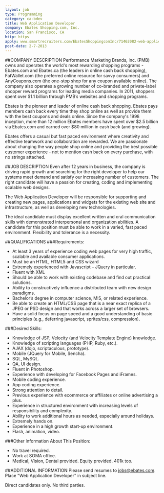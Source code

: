 ```yaml
---
layout: job
type: Programming
category: ca-bdev
title: Web Application Developer
company: Ebates Shopping.com, Inc.
location: San Francisco, CA
http: https
apply: www.smartrecruiters.com/EbatesShoppingcomInc/71462082-web-application-developer
post-date: 2-7-2013
---
```


##COMPANY DESCRIPTION
Performance Marketing Brands, Inc. (PMB) owns and operates the world's most rewarding shopping programs - Ebates.com and Ebates.ca (the leaders in online cash back shopping), FatWallet.com (the preferred online resource for savvy consumers) and AnyCoupons.com (the one-stop shop for any coupon available online). The company also operates a growing number of co-branded and private-label shopper reward programs for leading media companies. In 2011, shoppers spent over $1.1 billion through PMB’s websites and shopping programs.

Ebates is the pioneer and leader of online cash back shopping. Ebates pays members cash back every time they shop online as well as provide them with the best coupons and deals online. Since the company's 1998 inception, more than 12 million Ebates members have spent over $2.5 billion via Ebates.com and earned over $80 million in cash back (and growing).

Ebates offers a casual but fast paced environment where creativity and effective teamwork and collaboration are rewarded. We are passionate about changing the way people shop online and providing the best possible customer experience - not to mention cash back on every purchase, with no strings attached.


##JOB DESCRIPTION
Even after 12 years in business, the company is driving rapid growth and searching for the right developer to help our systems meet demand and satisfy our increasing number of customers.  The right candidate will have a passion for creating, coding and implementing scalable web designs.

The Web Application Developer will be responsible for supporting and creating new pages, applications and widgets for the existing web site and infrastructure, as well as developing new technologies.

The ideal candidate must display excellent written and oral communication skills with demonstrated interpersonal and organization abilities. A candidate for this position must be able to work in a varied, fast paced environment. Flexibility and tolerance is a necessity.

##QUALIFICATIONS
###Requirements:
* At least 3 years of experience coding web pages for very high traffic, scalable and available consumer applications.
* Must be an HTML, HTML5 and CSS wizard
* Extremely experienced with Javascript – JQuery in particular.
* Fluent with XML
* Should be able to work with existing codebase and find out practical solutions.
* Ability to constructively influence a distributed team with new design paradigms.
* Bachelor’s degree in computer science, MIS, or related experience.
* Be able to create an HTML/CSS page that is a near exact replica of a JPEG or PSD design and that works across a larger set of browsers.
* Have a solid focus on page speed and a good understanding of basic principles (e.g., deferring javascript, sprites/css, compression).

###Desired Skills:
* Knowledge of JSP, Velocity (and Velocity Template Engine) knowledge.
* Knowledge of scripting languages (PHP, Ruby, etc.).
* AJAX (dojo, scriptaculous, prototype).
* Mobile (JQuery for Mobile, Sencha).
* SQL, MySQL.
* QA, UI design.
* Fluent in Photoshop.
* Experience with developing for Facebook Pages and iFrames.
* Mobile coding experience.
* App coding experience.
* Strong attention to detail.
* Previous experience with ecommerce or affiliates or online advertising a plus.
* Experience in structured environment with increasing levels of responsibility and complexity.
* Ability to work additional hours as needed, especially around holidays.
* Extremely hands on.
* Experience in a high growth start-up environment.
* Flash, animation, video.

###Other Information About This Position:
* No travel required.
* Work at SOMA office.
* Medical, Vision, Dental provided. Equity provided.  401k too.

##ADDITIONAL INFORMATION
Please send resumes to jobs@ebates.com. Place "Web Application Developer" in subject line.

Direct candidates only. No third parties.